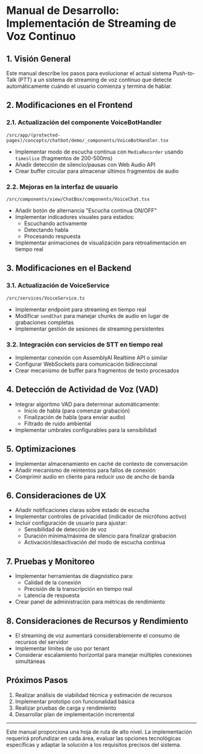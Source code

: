 # Manual de Desarrollo: Implementación de Streaming de Voz Continuo

## 1. Visión General

Este manual describe los pasos para evolucionar el actual sistema Push-to-Talk (PTT) a un sistema de streaming de voz continuo que detecte automáticamente cuándo el usuario comienza y termina de hablar.

## 2. Modificaciones en el Frontend

### 2.1. Actualización del componente VoiceBotHandler

```
/src/app/(protected-pages)/concepts/chatbot/demo/_components/VoiceBotHandler.tsx
```

- Implementar modo de escucha continua con `MediaRecorder` usando `timeslice` (fragmentos de 200-500ms)
- Añadir detección de silencio/pausas con Web Audio API
- Crear buffer circular para almacenar últimos fragmentos de audio

### 2.2. Mejoras en la interfaz de usuario

```
/src/components/view/ChatBox/components/VoiceChat.tsx
```

- Añadir botón de alternancia "Escucha continua ON/OFF"
- Implementar indicadores visuales para estados:
  - Escuchando activamente
  - Detectando habla
  - Procesando respuesta
- Implementar animaciones de visualización para retroalimentación en tiempo real

## 3. Modificaciones en el Backend

### 3.1. Actualización de VoiceService

```
/src/services/VoiceService.ts
```

- Implementar endpoint para streaming en tiempo real
- Modificar `sendChat` para manejar chunks de audio en lugar de grabaciones completas
- Implementar gestión de sesiones de streaming persistentes

### 3.2. Integración con servicios de STT en tiempo real

- Implementar conexión con AssemblyAI Realtime API o similar
- Configurar WebSockets para comunicación bidireccional
- Crear mecanismo de buffer para fragmentos de texto procesados

## 4. Detección de Actividad de Voz (VAD)

- Integrar algoritmo VAD para determinar automáticamente:
  - Inicio de habla (para comenzar grabación)
  - Finalización de habla (para enviar audio)
  - Filtrado de ruido ambiental
- Implementar umbrales configurables para la sensibilidad

## 5. Optimizaciones

- Implementar almacenamiento en caché de contexto de conversación
- Añadir mecanismo de reintentos para fallos de conexión
- Comprimir audio en cliente para reducir uso de ancho de banda

## 6. Consideraciones de UX

- Añadir notificaciones claras sobre estado de escucha
- Implementar controles de privacidad (indicador de micrófono activo)
- Incluir configuración de usuario para ajustar:
  - Sensibilidad de detección de voz
  - Duración mínima/máxima de silencio para finalizar grabación
  - Activación/desactivación del modo de escucha continua

## 7. Pruebas y Monitoreo

- Implementar herramientas de diagnóstico para:
  - Calidad de la conexión
  - Precisión de la transcripción en tiempo real
  - Latencia de respuesta
- Crear panel de administración para métricas de rendimiento

## 8. Consideraciones de Recursos y Rendimiento

- El streaming de voz aumentará considerablemente el consumo de recursos del servidor
- Implementar límites de uso por tenant
- Considerar escalamiento horizontal para manejar múltiples conexiones simultáneas

## Próximos Pasos

1. Realizar análisis de viabilidad técnica y estimación de recursos
2. Implementar prototipo con funcionalidad básica
3. Realizar pruebas de carga y rendimiento
4. Desarrollar plan de implementación incremental

---

Este manual proporciona una hoja de ruta de alto nivel. La implementación requerirá profundizar en cada área, evaluar las opciones tecnológicas específicas y adaptar la solución a los requisitos precisos del sistema.